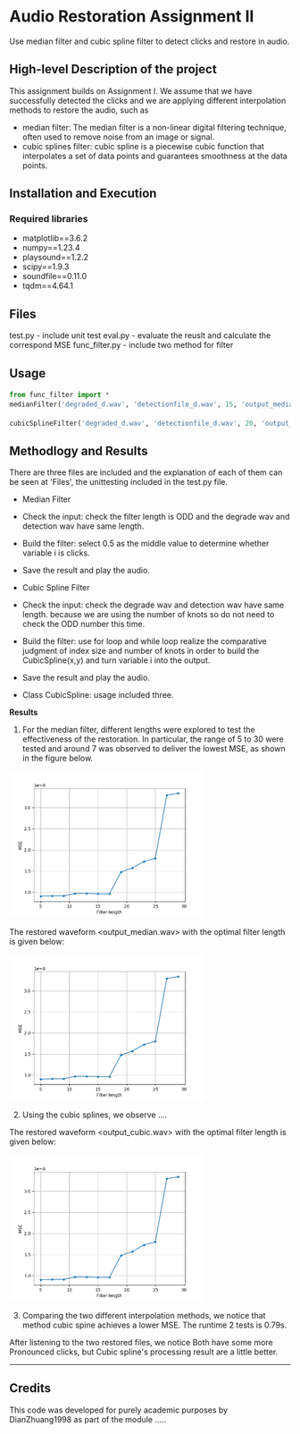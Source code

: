 # Audio Restoration Assignment II
Use median filter and cubic spline filter to detect clicks and restore in audio.


## High-level Description of the project
This assignment builds on Assignment I. We assume that we have successfully detected the clicks and we are applying different interpolation methods to restore the audio, such as
- median filter:
The median filter is a non-linear digital filtering technique, often used to remove noise from an image or signal.
- cubic splines filter:
cubic spline is a piecewise cubic function that interpolates a set of data points and guarantees smoothness at the data points. 


## Installation and Execution
###  Required libraries
- matplotlib==3.6.2
- numpy==1.23.4
- playsound==1.2.2
- scipy==1.9.3
- soundfile==0.11.0
- tqdm==4.64.1


## Files
test.py - include unit test 
eval.py - evaluate the reuslt and calculate the correspond MSE
func_filter.py - include two method for filter

## Usage  

```python
from func_filter import *
medianFilter('degraded_d.wav', 'detectionfile_d.wav', 15, 'output_median.wav')

cubicSplineFilter('degraded_d.wav', 'detectionfile_d.wav', 20, 'output_cubic.wav')
```

## Methodlogy and Results
There are three files are included and the explanation of each of them can be seen at 'Files', the unittesting included in the test.py file.
- Median Filter
- Check the input: check the filter length is ODD and the degrade wav and detection wav have same length.
-  Build the filter: select 0.5 as the middle value to determine whether variable i is clicks.
- Save the result and play the audio.

- Cubic Spline Filter
- Check the input: check the degrade wav and detection wav have same length. because we are using the number of knots so do not need to check the ODD number this time.
- Build the filter: use for loop and while loop realize the comparative judgment of index size and number of knots in order to build the CubicSpline(x,y) and turn variable i into the output.
- Save the result and play the audio.
- Class CubicSpline: usage included three.

**Results**

1. For the median filter, different lengths were explored to test the effectiveness of the restoration. In particular, the range of 5 to 30 were tested and around 7 was observed to deliver the lowest MSE, as shown in the figure below.

<img src="MedianFilter.png" width="350">

The restored waveform <output_median.wav> with the optimal filter length is given below:

<img src="MedianFilter.png" width="350">

2. Using the cubic splines, we observe ....

The restored waveform <output_cubic.wav> with the optimal filter length is given below:

<img src="MedianFilter.png" width="350">

3. Comparing the two different interpolation methods, we notice that method cubic spine achieves a lower MSE. The runtime 2 tests is 0.79s. 

After listening to the two restored files, we notice Both have some more Pronounced clicks, but Cubic spline's processing result are a little better.


---
## Credits

This code was developed for purely academic purposes by DianZhuang1998 as part of the module ..... 